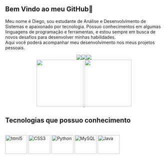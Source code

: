 ## Bem Vindo ao meu GitHub👋

<div>
  <p>Meu nome é Diego, sou estudante de Análise e Desenvolvimento de Sistemas e apaixonado por tecnologia. Possuo conhecimentos em algumas linguagens de programação e ferramentas, e estou sempre em busca de novos desafios para desenvolver minhas habilidades.<br> Aqui você poderá acompanhar meu desenvolvimento nos meus projetos pessoais.
  </p>
  
<div style="display: flex; justify-content: center;">
  <a href="https://www.linkedin.com/in/diegomikecosta" target="_blank">
    <img src="https://img.shields.io/badge/LinkedIn-0077B5?style=for-the-badge&logo=linkedin&logoColor=white" target="_blank">
  </a>
  <a href="https://www.instagram.com/diegomikeofc/" target="_blank">
    <img src="https://img.shields.io/badge/-Instagram-E4405F?style=for-the-badge&logo=instagram&logoColor=white" target="_blank">
  </a>
  <a href="https://discord.com/channels/@diegomike#0464" target="_blank">
    <img src="https://img.shields.io/badge/Discord-7289DA?style=for-the-badge&logo=discord&logoColor=white" target="_blank">
  </a>
</div>
    
<div align="center">
  <a href="https://github.com/diegomike">
    <img height="150em" src="https://github-readme-stats.vercel.app/api?username=diegomike&count_private=true&include_all_commits=true&show_icons=true&theme=transparent&hide_border=false&show_owner=true"/>
    <img height="150em" src="https://github-readme-stats.vercel.app/api/top-langs/?username=diegomike&theme=transparent&hide_border=false&&layout=compact"/>
  </a>
</div>

## Tecnologias que possuo conhecimento
<div style="display: inline_block"><br/>
<img align="center" alt="html5" height="60" width="70" src="https://cdn.jsdelivr.net/gh/devicons/devicon/icons/html5/html5-original-wordmark.svg"/>
<img align="center" alt="CSS3" height="60" width="70" src="https://cdn.jsdelivr.net/gh/devicons/devicon/icons/css3/css3-original-wordmark.svg"/>
<img align="center" alt="Python" height="60" width="70" src="https://cdn.jsdelivr.net/gh/devicons/devicon/icons/python/python-original-wordmark.svg"/>
<img align="center" alt="MySQL" height="60" width="70" src="https://cdn.jsdelivr.net/gh/devicons/devicon/icons/mysql/mysql-plain-wordmark.svg"/>
<img align="center" alt="Java" height="60" width="70" src="https://cdn.jsdelivr.net/gh/devicons/devicon/icons/java/java-plain-wordmark.svg"/>
</div><br>
